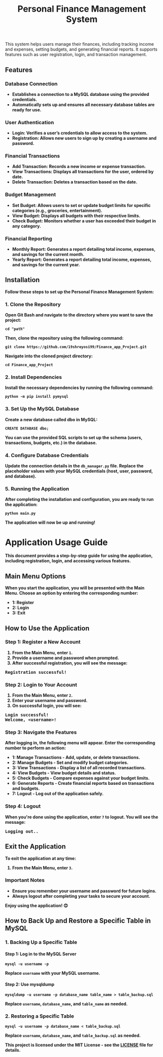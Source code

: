 <!DOCTYPE html>
<html lang="en">
<head>
</head>
<body>
  <header>
    <h1>Personal Finance Management System</h1>
  </header>

  <section class="intro">
    <p>This system helps users manage their finances, including tracking income and expenses, setting budgets, and generating financial reports. It supports features such as user registration, login, and transaction management.</p>
  </section>

  <section class="features">
    <h2>Features</h2>
    <div class="feature">
      <h3>Database Connection</h3>
      <ul>
        <li><strong>Establishes a connection to a MySQL database using the provided credentials.</li>
        <li><strong>Automatically sets up and ensures all necessary database tables are ready for use.</li>
      </ul>
   
     
  </div>
    <div class="feature">
      <h3>User Authentication</h3>
      <ul>
        <li><strong>Login:</strong> Verifies a user’s credentials to allow access to the system.</li>
        <li><strong>Registration:</strong> Allows new users to sign up by creating a username and password.</li>
      </ul>
    </div>
    <div class="feature">
      <h3>Financial Transactions</h3>
      <ul>
        <li><strong>Add Transaction:</strong> Records a new income or expense transaction.</li>
        <li><strong>View Transactions:</strong> Displays all transactions for the user, ordered by date.</li>
        <li><strong>Delete Transaction:</strong> Deletes a transaction based on the date.</li>
      </ul>
    </div>
    <div class="feature">
      <h3>Budget Management</h3>
      <ul>
        <li><strong>Set Budget:</strong> Allows users to set or update budget limits for specific categories (e.g., groceries, entertainment).</li>
        <li><strong>View Budget:</strong> Displays all budgets with their respective limits.</li>
        <li><strong>Check Budget:</strong> Monitors whether a user has exceeded their budget in any category.</li>
      </ul>
    </div>
    <div class="feature">
      <h3>Financial Reporting</h3>
      <ul>
        <li><strong>Monthly Report:</strong> Generates a report detailing total income, expenses, and savings for the current month.</li>
        <li><strong>Yearly Report:</strong> Generates a report detailing total income, expenses, and savings for the current year.</li>
      </ul>
    </div>
  </section>

 <section>
  <h2>Installation</h2>
  <p>Follow these steps to set up the Personal Finance Management System:</p>

  <h3>1. Clone the Repository</h3>
  <p>Open Git Bash and navigate to the directory where you want to save the project:</p>
  <pre><code>cd "path"</code></pre>
  <p>Then, clone the repository using the following command:</p>
  <pre><code>git clone https://github.com/19shreyosi99/Finance_app_Project.git</code></pre>
  <p>Navigate into the cloned project directory:</p>
  <pre><code>cd Finance_app_Project</code></pre>

  <h3>2. Install Dependencies</h3>
  <p>Install the necessary dependencies by running the following command:</p>
  <pre><code>python -m pip install pymysql</code></pre>

  <h3>3. Set Up the MySQL Database</h3>
  <p>Create a new database called <strong>dbo</strong> in MySQL:</p>
  <pre><code>CREATE DATABASE dbo;</code></pre>
  <p>You can use the provided SQL scripts to set up the schema (users, transactions, budgets, etc.) in the database.</p>

  <h3>4. Configure Database Credentials</h3>
  <p>Update the connection details in the <code>db_manager.py</code> file. Replace the placeholder values with your MySQL credentials (host, user, password, and database).</p>

  <h3>5. Running the Application</h3>
  <p>After completing the installation and configuration, you are ready to run the application:</p>
  <pre><code>python main.py</code></pre>

  <p>The application will now be up and running!</p>
</section>

  <div class="container">
       <h1>Application Usage Guide</h1>
       <p>This document provides a step-by-step guide for using the application, including registration, login, and accessing various features.</p>

  <h2>Main Menu Options</h2>
        <p>When you start the application, you will be presented with the <strong>Main Menu</strong>. Choose an option by entering the corresponding number:</p>
        <ul>
            <li><strong>1</strong>: Register</li>
            <li><strong>2</strong>: Login</li>
            <li><strong>3</strong>: Exit</li>
        </ul>

  <h2>How to Use the Application</h2>

  <h3>Step 1: Register a New Account</h3>
        <ol>
            <li>From the Main Menu, enter <code>1</code>.</li>
            <li>Provide a <strong>username</strong> and <strong>password</strong> when prompted.</li>
            <li>After successful registration, you will see the message:</li>
        </ol>
        <pre>Registration successful!</pre>

  <h3>Step 2: Login to Your Account</h3>
        <ol>
            <li>From the Main Menu, enter <code>2</code>.</li>
            <li>Enter your <strong>username</strong> and <strong>password</strong>.</li>
            <li>On successful login, you will see:</li>
        </ol>
        <pre>Login successful!
Welcome, &lt;username&gt;!</pre>

  <h3>Step 3: Navigate the Features</h3>
        <p>After logging in, the following menu will appear. Enter the corresponding number to perform an action:</p>
        <ul>
            <li><strong>1</strong>: Manage Transactions - Add, update, or delete transactions.</li>
            <li><strong>2</strong>: Manage Budgets - Set and modify budget categories.</li>
            <li><strong>3</strong>: View Transactions - Display a list of all recorded transactions.</li>
            <li><strong>4</strong>: View Budgets - View budget details and status.</li>
            <li><strong>5</strong>: Check Budgets - Compare expenses against your budget limits.</li>
            <li><strong>6</strong>: Generate Reports - Create financial reports based on transactions and budgets.</li>
            <li><strong>7</strong>: Logout - Log out of the application safely.</li>
        </ul>

  <h3>Step 4: Logout</h3>
        <p>When you're done using the application, enter <code>7</code> to logout. You will see the message:</p>
        <pre>Logging out..</pre>

  <h2>Exit the Application</h2>
        <p>To exit the application at any time:</p>
        <ol>
            <li>From the Main Menu, enter <code>3</code>.</li>
        </ol>

  <div class="note">
            <h3>Important Notes</h3>
            <ul>
                <li>Ensure you remember your <strong>username</strong> and <strong>password</strong> for future logins.</li>
                <li>Always logout after completing your tasks to secure your account.</li>
            </ul>
        </div>
        <p>Enjoy using the application! 😊</p>
  </div>

  <section class="backup-guide">
    <h2>How to Back Up and Restore a Specific Table in MySQL</h2>
    <h3>1. Backing Up a Specific Table</h3>
    <h4>Step 1: Log in to the MySQL Server</h4>
    <pre><code>mysql -u username -p</code></pre>
    <p>Replace <code>username</code> with your MySQL username.</p>
    <h4>Step 2: Use mysqldump</h4>
    <pre><code>mysqldump -u username -p database_name table_name > table_backup.sql</code></pre>
    <p>Replace <code>username</code>, <code>database_name</code>, and <code>table_name</code> as needed.</p>
    <h3>2. Restoring a Specific Table</h3>
    <pre><code>mysql -u username -p database_name < table_backup.sql</code></pre>
    <p>Replace <code>username</code>, <code>database_name</code>, and <code>table_backup.sql</code> as needed.</p>
  </section>

  <footer>
    <p>This project is licensed under the MIT License - see the <a href="LICENSE">LICENSE</a> file for details.</p>
  </footer>
</body>
</html>
